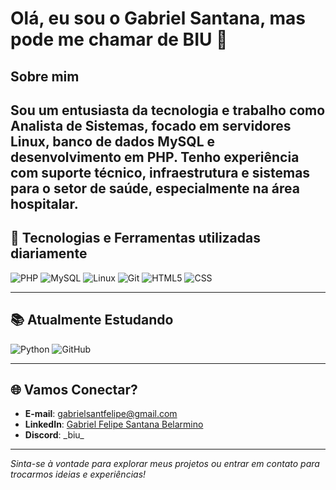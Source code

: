 # Olá, eu sou o Gabriel Santana, mas pode me chamar de BIU 👋

## Sobre mim
Sou um entusiasta da tecnologia e trabalho como Analista de Sistemas, focado em servidores Linux, banco de dados MySQL e desenvolvimento em PHP. Tenho experiência com suporte técnico, infraestrutura e sistemas para o setor de saúde, especialmente na área hospitalar.
---

## 🚀 Tecnologias e Ferramentas utilizadas diariamente

![PHP](https://img.shields.io/badge/-PHP-777BB4?style=for-the-badge&logo=php&logoColor=white)
![MySQL](https://img.shields.io/badge/-MySQL-4479A1?style=for-the-badge&logo=mysql&logoColor=white)
![Linux](https://img.shields.io/badge/-Linux-FCC624?style=for-the-badge&logo=linux&logoColor=black)
![Git](https://img.shields.io/badge/-Git-F05032?style=for-the-badge&logo=git&logoColor=white)
![HTML5](https://img.shields.io/badge/-HTML5-E34F26?style=for-the-badge&logo=html5&logoColor=white)
![CSS](https://img.shields.io/badge/-CSS3-1572B6?style=for-the-badge&logo=css&logoColor=white)

---

## 📚 Atualmente Estudando

![Python](https://img.shields.io/badge/-Python-3776AB?style=for-the-badge&logo=python&logoColor=white)
![GitHub](https://img.shields.io/badge/-GitHub-181717?style=for-the-badge&logo=github&logoColor=white)

---

## 🌐 Vamos Conectar?

- **E-mail**: [gabrielsantfelipe@gmail.com](mailto:gabrielsantfelipe@gmail.com)
- **LinkedIn**: [Gabriel Felipe Santana Belarmino](https://www.linkedin.com/in/gabrielsbelarmino/)
- **Discord**: \_biu\_
  
---

_Sinta-se à vontade para explorar meus projetos ou entrar em contato para trocarmos ideias e experiências!_
